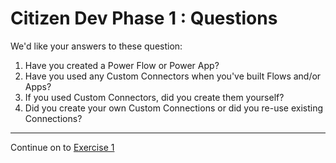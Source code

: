 # Citizen Dev Phase 1 : Questions

We'd like your answers to these question:

1. Have you created a Power Flow or Power App?
1. Have you used any Custom Connectors when you've built Flows and/or Apps?
1. If you used Custom Connectors, did you create them yourself?
1. Did you create your own Custom Connections or did you re-use existing Connections?

---

Continue on to [Exercise 1](exercise-1.md)
